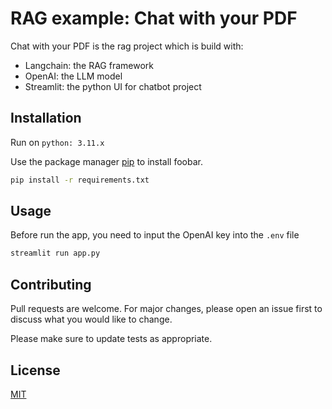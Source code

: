 # RAG example: Chat with your PDF

Chat with your PDF is the rag project which is build with:

* Langchain: the RAG framework
* OpenAI: the LLM model
* Streamlit: the python UI for chatbot project

## Installation

Run on `python: 3.11.x`

Use the package manager [pip](https://pip.pypa.io/en/stable/) to install foobar.

```bash
pip install -r requirements.txt
```

## Usage

Before run the app, you need to input the OpenAI key into the `.env` file

```bash
streamlit run app.py
```

## Contributing

Pull requests are welcome. For major changes, please open an issue first
to discuss what you would like to change.

Please make sure to update tests as appropriate.

## License

[MIT](https://choosealicense.com/licenses/mit/)